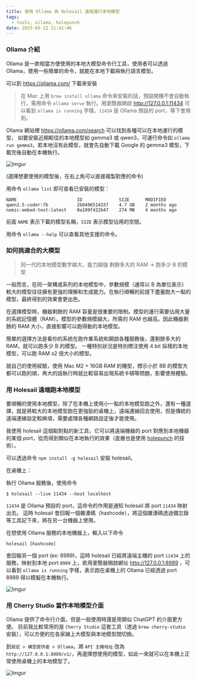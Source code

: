 ```yaml
---
title: 使用 Ollama 與 Holesail 遠端運行本地模型
tags:
  - tools, ollama, holepunch
date: 2025-05-12 11:41:46
---
```


### Ollama 介紹

Ollama 是一款相當方便使用的本地大模型命令行工具，使用者可以透過 Ollama，使用一些簡單的命令，就能在本地下載與執行語言模型。

可以到 https://ollama.com/ 下載來安裝

> 在 Mac 上用 `brew install ollama` 命令來安裝的話，預設開機不會自動執行，需用命令 `ollama serve` 執行。用瀏覽器開啟 http://127.0.0.1:11434 可以看到 `ollama is running` 字樣。`11434` 是 Ollama 預設的 port，等下會用到。

Ollama 網站裡 https://ollama.com/search 可以找到各種可以在本地運行的模型，
如要安裝近期較佳的本地模型如 gemma3 或 qwen3，可運行命令如 `ollama run gemma3`，若本地沒有此模型，就會先自動下載 Google 的 gemma3 模型，下載完後自動在本機執行。

![Imgur](https://imgur.com/nVxipOu.png)

(選擇想要使用的模型後，在右上角可以直接複製對應的命令)

用命令 `ollama list` 即可查看已安裝的模型：

```
NAME                       ID              SIZE      MODIFIED     
qwen2.5-coder:7b           2b0496514337    4.7 GB    2 months ago    
nomic-embed-text:latest    0a109f422b47    274 MB    4 months ago    
```

前面 `NAME` 表示下載的模型名稱，`SIZE` 表示模型佔用的空間。

用命令 `ollama --help` 可以查看其他支援的命令。

### 如何挑適合的大模型

> 同一代的本地模型數字越大，能力越強
> 剩餘多大的 RAM -> 跑多少 B 的模型

一般而言，在同一架構或系列的本地模型中，參數規模（通常以 B 為單位表示）較大的模型往往擁有更強的理解和生成能力。在執行順暢的前提下盡量跑大一點的模型，最終得到的效果會更出色。

在選擇模型時，機器剩餘的 RAM 容量是很重要的限制。模型的運行需要佔用大量的系統記憶體（RAM）。模型的參數規模越大，所需的 RAM 也越高。因此機器剩餘的 RAM 大小，直接影響可以跑得動的本地模型。

簡單的選擇方法是看你的系統在跑作業系統和開啟各種服務後，還剩餘多大的 RAM，就可以跑多少 B 的模型。
一種特別狀況是特別標注使用 4 bit 採樣的本地模型，可以跑 RAM x2 倍大小的模型。

就自己的使用經驗，使用 Mac M2 + 16GB RAM 的機型，標示小於 8B 的模型大都可以跑的順，再大的話執行時就比較容易出現系統卡頓等問題，影響使用體驗。

### 用 Holesail 遠端跑本地模型

要順暢的使用本地模型，除了在本機上使用小一點的本地模型跑之外，還有一種選擇，就是將較大的本地模型跑在更強勁的桌機上，遠端連線回去使用，但是傳統的遠端連線設定較麻煩，需要處理各種網路設定後才能使用。

我使用 holesail 這個點對點的新工具，它可以將遠端機器的 port 對應到本地機器的某個 port，從而得到類似在本地執行的效果（底層也是使用 [holepunch](https://holepunch.to/) 的技術）。

可以透過命令 `npm install -g holesail` 安裝 holesail。

在桌機上：

執行 Ollama 服務後，使用命令

```
$ holesail --live 11434 --host localhost
```

`11434` 是 Ollama 預設的 port，這命令的作用是通知 holesail 將 port `11434` 映射出去。
這時 holesail 會回報一個雜湊碼（hashcode），將這個雜湊碼透過備忘錄等工具記下來，將在另一台機器上使用。


在想使用 Ollama 服務的本地機器上，輸入以下命令

```
holesail [hashcode]
```

會回報另一個 port (ex: 8989)，這時 holesail 已經將遠端主機的 port `11434` 上的服務，映射到本地 port `8989` 上，若用瀏覽器開啟網址 http://127.0.0.1:8989 ，可以看到 `ollama is running` 字樣，表示跑在桌機上的 Ollama 已經透過 port 8989 得以模擬在本機執行。

![Imgur](https://imgur.com/zuiATTB.png)

### 用 Cherry Studio 當作本地模型介面

Ollama 提供了命令行介面，但是一般使用時還是用類似 ChatGPT 的介面更方便。
目前我比較常用的是 `Cherry Studio` 這套工具（透過 `brew cherry-studio` 安裝），可以方便的在各家線上大模型與本地模型間切換。

到`設定 > 模型提供者 > Ollama`，將 `API 主機地址` 改為 `http://127.0.0.1:8989/v1/`，再選擇想使用的模型，如此一來就可以在本機上正常使用桌機上的本地模型了。

![Imgur](https://imgur.com/UGfMK4i.png)
